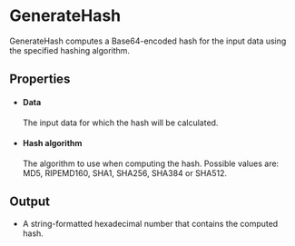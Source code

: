GenerateHash
============

GenerateHash computes a Base64-encoded hash for the input data using the specified
hashing algorithm.

Properties
----------

-  #### Data

    The input data for which the hash will be calculated.

-  #### Hash algorithm

    The algorithm to use when computing the hash. Possible values are:
    MD5, RIPEMD160, SHA1, SHA256, SHA384 or SHA512.

Output
------

-  A string-formatted hexadecimal number that contains the computed hash.

